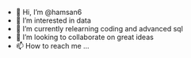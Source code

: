 - 👋 Hi, I’m @hamsan6
- 👀 I’m interested in data 
- 🌱 I’m currently relearning coding and advanced sql
- 💞️ I’m looking to collaborate on great ideas
- 📫 How to reach me ...

<!---
hamsan6/hamsan6 is a ✨ special ✨ repository because its `README.md` (this file) appears on your GitHub profile.
You can click the Preview link to take a look at your changes.
--->
